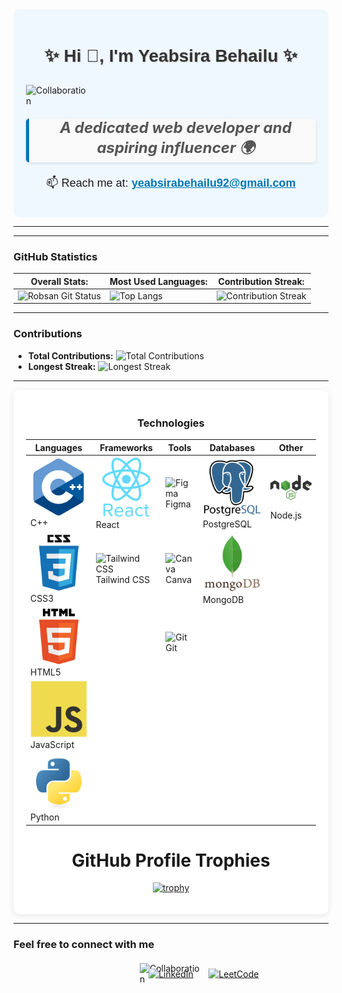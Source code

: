 <div style="background-color: #f0f8ff; padding: 20px; border-radius: 10px;">
    <h1 align="center" style="color: #333; font-family: 'Arial', sans-serif; text-shadow: 1px 1px 2px #ccc;">✨ Hi 👋, I'm Yeabsira Behailu ✨</h1>
    <img src="https://i.gifer.com/Ud0S.gif" alt="Collaboration" style="max-width: 100px; margin-top: 10px;" />
    <blockquote style="text-align: center; font-size: 24px; font-weight: bold; color: #555; border-left: 5px solid #0077B5; padding-left: 10px; margin: 20px 0; font-style: italic; background-color: #f9f9f9; border-radius: 5px; box-shadow: 0 2px 5px rgba(0, 0, 0, 0.1);">
        A dedicated web developer and aspiring influencer 🌍
    </blockquote>
    <p align="center" style="font-size: 18px; font-family: 'Arial', sans-serif;">📫 Reach me at: <a href="mailto:yeabsirabehailu92@gmail.com" style="color: #0077B5; text-decoration: underline; font-weight: bold;">yeabsirabehailu92@gmail.com</a></p>

</div>



---
---

### GitHub Statistics

| **Overall Stats:** | **Most Used Languages:** | **Contribution Streak:** |
|--------------------|--------------------------|---------------------------|
| ![Robsan Git Status](https://github-readme-stats.vercel.app/api?username=Yabe12&show_icons=true&theme=default&hide_title=true&count_private=true) | ![Top Langs](https://github-readme-stats.vercel.app/api/top-langs/?username=Yabe12&show_icons=true&theme=default&hide_title=true) | ![Contribution Streak](https://github-readme-streak-stats.herokuapp.com/?user=Yabe12&theme=default) |

---

### Contributions
- **Total Contributions:** ![Total Contributions](https://img.shields.io/badge/Contributions-X%20Total-brightgreen?style=flat&logo=github&logoColor=white)
- **Longest Streak:** ![Longest Streak](https://img.shields.io/badge/Longest%20Streak-Y%20Days-blue?style=flat&logo=github&logoColor=white)

---
<div align="center" style="background-color: white; padding: 20px; border-radius: 10px; box-shadow: 0 2px 10px rgba(0, 0, 0, 0.1);">
    
### Technologies

| **Languages**                                      | **Frameworks**                                     | **Tools**                                    | **Databases**                                  | **Other**                                   |
|----------------------------------------------------|----------------------------------------------------|----------------------------------------------|------------------------------------------------|---------------------------------------------|
| ![C++](https://raw.githubusercontent.com/devicons/devicon/master/icons/cplusplus/cplusplus-original.svg) C++ | ![React](https://raw.githubusercontent.com/devicons/devicon/master/icons/react/react-original-wordmark.svg) React | ![Figma](https://www.vectorlogo.zone/logos/figma/figma-icon.svg) Figma | ![PostgreSQL](https://raw.githubusercontent.com/devicons/devicon/master/icons/postgresql/postgresql-original-wordmark.svg) PostgreSQL | ![Node.js](https://raw.githubusercontent.com/devicons/devicon/master/icons/nodejs/nodejs-original-wordmark.svg) Node.js |
| ![CSS3](https://raw.githubusercontent.com/devicons/devicon/master/icons/css3/css3-original-wordmark.svg) CSS3 | ![Tailwind CSS](https://www.vectorlogo.zone/logos/tailwindcss/tailwindcss-icon.svg) Tailwind CSS | ![Canva](https://www.vectorlogo.zone/logos/canva/canva-icon.svg) Canva | ![MongoDB](https://raw.githubusercontent.com/devicons/devicon/master/icons/mongodb/mongodb-original-wordmark.svg) MongoDB |                                             |
| ![HTML5](https://raw.githubusercontent.com/devicons/devicon/master/icons/html5/html5-original-wordmark.svg) HTML5 |                                                    | ![Git](https://www.vectorlogo.zone/logos/git-scm/git-scm-icon.svg) Git |                                                |                                             |
| ![JavaScript](https://raw.githubusercontent.com/devicons/devicon/master/icons/javascript/javascript-original.svg) JavaScript |                                                    |                                              |                                                |                                             |
| ![Python](https://raw.githubusercontent.com/devicons/devicon/master/icons/python/python-original.svg) Python |                                                    |                                              |                                                |                                             |

# GitHub Profile Trophies

[![trophy](https://github-profile-trophy.vercel.app/?username=Yabe12&theme=white&column=3&margin-w=15&margin-h=15)](https://github.com/ryo-ma/github-profile-trophy)

</div>



---


### Feel free to connect with me

<div style="position: relative; display: flex; justify-content: center; align-items: center; margin-top: 20px;">
    <img src="https://media1.giphy.com/media/U57K09qEYWKK20jmaK/giphy.gif?cid=6c09b952dn26bcj7mf0q3dxf6xqitr1g2w54and2n5agv8g1&ep=v1_internal_gif_by_id&rid=giphy.gif&ct=s" alt="Collaboration" style="max-width: 100px;" />
    <a href="https://www.linkedin.com/in/yeabsira-behailu-19504b285/" target="_blank" rel="noreferrer" style="position: absolute; top: 50%; left: 50%; transform: translate(-50%, -50%);">
        <img src="https://img.shields.io/badge/LinkedIn-0077B5?style=flat&logo=linkedin&logoColor=white" alt="LinkedIn" />
    </a>
    <a href="https://leetcode.com/u/yabe12/" target="_blank" rel="noreferrer" style="position: absolute; top: 50%; left: 60%; transform: translate(-50%, -50%); margin-left: 50px;">
        <img src="https://img.shields.io/badge/LeetCode-FFA116?style=flat&logo=leetcode&logoColor=white" alt="LeetCode" />
    </a>
</div>


